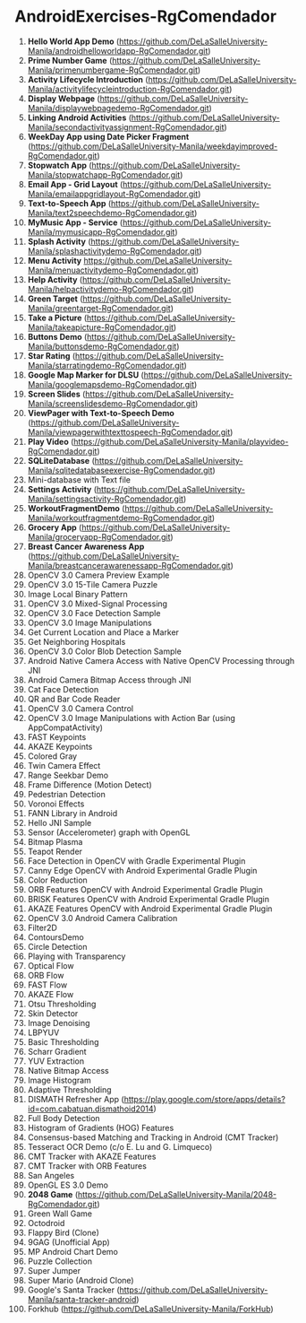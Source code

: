 # AndroidExercises-RgComendador

1. **Hello World App Demo** (https://github.com/DeLaSalleUniversity-Manila/androidhelloworldapp-RgComendador.git)
2. **Prime Number Game** (https://github.com/DeLaSalleUniversity-Manila/primenumbergame-RgComendador.git)
3. **Activity Lifecycle Introduction** (https://github.com/DeLaSalleUniversity-Manila/activitylifecycleintroduction-RgComendador.git)
4. **Display Webpage** (https://github.com/DeLaSalleUniversity-Manila/displaywebpagedemo-RgComendador.git)
5. **Linking Android Activities** (https://github.com/DeLaSalleUniversity-Manila/secondactivityassignment-RgComendador.git)
6. **WeekDay App using Date Picker Fragment** (https://github.com/DeLaSalleUniversity-Manila/weekdayimproved-RgComendador.git)
7. **Stopwatch App** (https://github.com/DeLaSalleUniversity-Manila/stopwatchapp-RgComendador.git)
8. **Email App - Grid Layout** (https://github.com/DeLaSalleUniversity-Manila/emailappgridlayout-RgComendador.git)
9. **Text-to-Speech App** (https://github.com/DeLaSalleUniversity-Manila/text2speechdemo-RgComendador.git)
10. **MyMusic App - Service** (https://github.com/DeLaSalleUniversity-Manila/mymusicapp-RgComendador.git)
11. **Splash Activity** (https://github.com/DeLaSalleUniversity-Manila/splashactivitydemo-RgComendador.git)
12. **Menu Activity** https://github.com/DeLaSalleUniversity-Manila/menuactivitydemo-RgComendador.git)
13. **Help Activity** (https://github.com/DeLaSalleUniversity-Manila/helpactivitydemo-RgComendador.git)
14. **Green Target** (https://github.com/DeLaSalleUniversity-Manila/greentarget-RgComendador.git)
15. **Take a Picture** (https://github.com/DeLaSalleUniversity-Manila/takeapicture-RgComendador.git)
16. **Buttons Demo** (https://github.com/DeLaSalleUniversity-Manila/buttonsdemo-RgComendador.git)
17. **Star Rating** (https://github.com/DeLaSalleUniversity-Manila/starratingdemo-RgComendador.git)
18. **Google Map Marker for DLSU** (https://github.com/DeLaSalleUniversity-Manila/googlemapsdemo-RgComendador.git)
19. **Screen Slides** (https://github.com/DeLaSalleUniversity-Manila/screenslidesdemo-RgComendador.git) 
20. **ViewPager with Text-to-Speech Demo** (https://github.com/DeLaSalleUniversity-Manila/viewpagerwithtexttospeech-RgComendador.git)
21. **Play Video** (https://github.com/DeLaSalleUniversity-Manila/playvideo-RgComendador.git)
22. **SQLiteDatabase** (https://github.com/DeLaSalleUniversity-Manila/sqlitedatabaseexercise-RgComendador.git)
23. Mini-database with Text file 
24. **Settings Activity** (https://github.com/DeLaSalleUniversity-Manila/settingsactivity-RgComendador.git) 
25. **WorkoutFragmentDemo** (https://github.com/DeLaSalleUniversity-Manila/workoutfragmentdemo-RgComendador.git)
26. **Grocery App** (https://github.com/DeLaSalleUniversity-Manila/groceryapp-RgComendador.git)
27. **Breast Cancer Awareness App** (https://github.com/DeLaSalleUniversity-Manila/breastcancerawarenessapp-RgComendador.git)
28. OpenCV 3.0 Camera Preview Example 
29. OpenCV 3.0 15-Tile Camera Puzzle 
30. Image Local Binary Pattern 
31. OpenCV 3.0 Mixed-Signal Processing 
32. OpenCV 3.0 Face Detection Sample 
33. OpenCV 3.0 Image Manipulations 
34. Get Current Location and Place a Marker 
35. Get Neighboring Hospitals 
36. OpenCV 3.0 Color Blob Detection Sample 
37. Android Native Camera Access with Native OpenCV Processing through JNI
38. Android Camera Bitmap Access through JNI
39. Cat Face Detection 
40. QR and Bar Code Reader 
41. OpenCV 3.0 Camera Control 
42. OpenCV 3.0 Image Manipulations with Action Bar (using AppCompatActivity)
43. FAST Keypoints 
44. AKAZE Keypoints 
45. Colored Gray 
46. Twin Camera Effect 
47. Range Seekbar Demo 
48. Frame Difference (Motion Detect) 
49. Pedestrian Detection 
50. Voronoi Effects 
51. FANN Library in Android 
52. Hello JNI Sample 
53. Sensor (Accelerometer) graph with OpenGL 
55. Bitmap Plasma 
56. Teapot Render 
57. Face Detection in OpenCV with Gradle Experimental Plugin 
58. Canny Edge OpenCV with Android Experimental Gradle Plugin 
59. Color Reduction
60. ORB Features OpenCV with Android Experimental Gradle Plugin 
61. BRISK Features OpenCV with Android Experimental Gradle Plugin 
62. AKAZE Features OpenCV with Android Experimental Gradle Plugin 
63. OpenCV 3.0 Android Camera Calibration 
64. Filter2D 
65. ContoursDemo 
66. Circle Detection 
67. Playing with Transparency 
68. Optical Flow 
69. ORB Flow 
70. FAST Flow 
71. AKAZE Flow 
72. Otsu Thresholding 
73. Skin Detector 
74. Image Denoising 
75. LBPYUV 
76. Basic Thresholding 
77. Scharr Gradient 
78. YUV Extraction 
79. Native Bitmap Access 
80. Image Histogram 
81. Adaptive Thresholding 
82. DISMATH Refresher App (https://play.google.com/store/apps/details?id=com.cabatuan.dismathoid2014)
83. Full Body Detection 
84. Histogram of Gradients (HOG) Features 
85. Consensus-based Matching and Tracking in Android (CMT Tracker) 
86. Tesseract OCR Demo (c/o E. Lu and G. Limqueco)
87. CMT Tracker with AKAZE Features 
88. CMT Tracker with ORB Features 
89. San Angeles 
90. OpenGL ES 3.0 Demo 
91. **2048 Game** (https://github.com/DeLaSalleUniversity-Manila/2048-RgComendador.git) 
92. Green Wall Game 
93. Octodroid 
94. Flappy Bird (Clone) 
95. 9GAG (Unofficial App)
96. MP Android Chart Demo 
97. Puzzle Collection 
98. Super Jumper 
99. Super Mario (Android Clone) 
100. Google's Santa Tracker (https://github.com/DeLaSalleUniversity-Manila/santa-tracker-android)
101. Forkhub (https://github.com/DeLaSalleUniversity-Manila/ForkHub)
